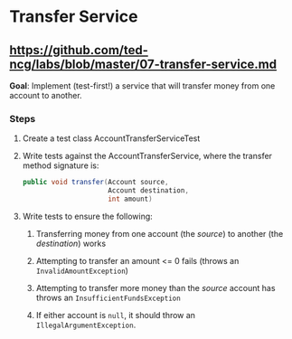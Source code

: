 # Transfer Service

## https://github.com/ted-ncg/labs/blob/master/07-transfer-service.md

**Goal**: Implement (test-first!) a service that will transfer money from one account to another.

### Steps

1. Create a test class AccountTransferServiceTest

1. Write tests against the AccountTransferService, where the transfer method signature is:

    ```java
    public void transfer(Account source,
                         Account destination,
                         int amount)    
    ```

1. Write tests to ensure the following:

   1. Transferring money from one account (the *source*) to another (the *destination*) works
   
   1. Attempting to transfer an amount <= 0 fails (throws an `InvalidAmountException`)
   
   1. Attempting to transfer more money than the *source* account has throws an `InsufficientFundsException`
   
   1. If either account is `null`, it should throw an `IllegalArgumentException`.
